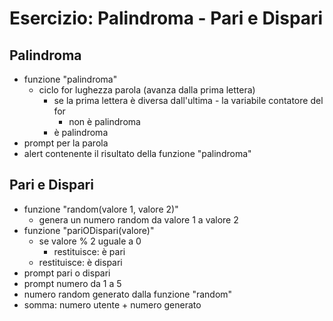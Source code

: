 # Esercizio: Palindroma - Pari e Dispari

## Palindroma

- funzione "palindroma"
    - ciclo for lughezza parola (avanza dalla prima lettera)
        - se la prima lettera è diversa dall'ultima - la variabile contatore del for
            - non è palindroma
        - è palindroma
- prompt per la parola
- alert contenente il risultato della funzione "palindroma"

## Pari e Dispari

- funzione "random(valore 1, valore 2)"
    - genera un numero random da valore 1 a valore 2
- funzione "pariODispari(valore)"
    - se valore % 2 uguale a 0
        - restituisce: è pari
    - restituisce: è dispari
- prompt pari o dispari
- prompt numero da 1 a 5
- numero random generato dalla funzione "random"
- somma: numero utente + numero generato


